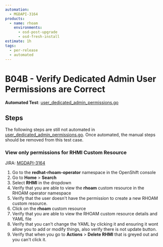 ```yaml
---
automation:
  - MGDAPI-3164
products:
  - name: rhoam
    environments:
      - osd-post-upgrade
      - osd-fresh-install
estimate: 1h
tags:
  - per-release
  - automated
---
```


# B04B - Verify Dedicated Admin User Permissions are Correct

**Automated Test**: [user_dedicated_admin_permissions.go](https://github.com/integr8ly/integreatly-operator/blob/master/test/common/user_dedicated_admin_permissions.go)

## Steps

The following steps are still not automated in [user_dedicated_admin_permissions.go](https://github.com/integr8ly/integreatly-operator/blob/master/test/common/user_dedicated_admin_permissions.go). Once automated, the manual steps should be removed from this test case.

### View only permissions for RHMI Custom Resource

JIRA: [MGDAPI-3164](https://issues.redhat.com/browse/MGDAPI-3164)

1. Go to the **redhat-rhoam-operator** namespace in the OpenShift console
2. Go to **Home** > **Search**
3. Select **RHMI** in the dropdown
4. Verify that you are able to view the **rhoam** custom resource in the RHOAM operator namespace
5. Verify that the user doesn't have the permission to create a new RHOAM custom resource.
6. Click on the **rhoam** custom resource
7. Verify that you are able to view the RHOAM custom resource details and YAML file
8. Verify that you can't change the YAML by clicking it and ensuring it wont allow you to add or modify things, also verify there is not update button.
9. Verify that when you go to **Actions** > **Delete RHMI** that is greyed out and you can't click it.
